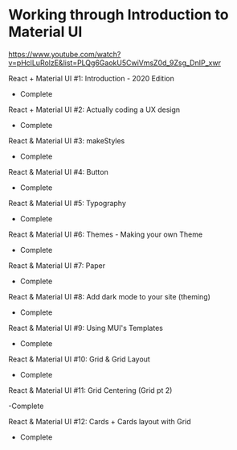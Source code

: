 # Working through Introduction to Material UI

https://www.youtube.com/watch?v=pHclLuRolzE&list=PLQg6GaokU5CwiVmsZ0d_9Zsg_DnIP_xwr

React + Material UI #1: Introduction - 2020 Edition

- Complete

React + Material UI #2: Actually coding a UX design

- Complete

React & Material UI #3: makeStyles

- Complete

React & Material UI #4: Button

- Complete

React & Material UI #5: Typography

- Complete

React & Material UI #6: Themes - Making your own Theme

- Complete

React & Material UI #7: Paper

- Complete

React & Material UI #8: Add dark mode to your site (theming)

- Complete

React & Material UI #9: Using MUI's Templates

- Complete

React & Material UI #10: Grid & Grid Layout

- Complete

React & Material UI #11: Grid Centering (Grid pt 2)

-Complete

React & Material UI #12: Cards + Cards layout with Grid

- Complete
